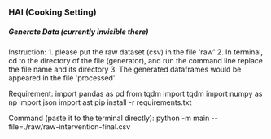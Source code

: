 ### HAI (Cooking Setting) 

##### Generate Data (currently invisible there)
 
Instruction:
	1. please put the raw dataset (csv) in the file 'raw'
	2. In terminal, cd to the directory of the file (generator), and run the command line
	replace the file name and its directory
	3. The generated dataframes would be appeared in the file 'processed'

Requirement:
	import pandas as pd
	from tqdm import tqdm
	import numpy as np
	import json 
	import ast
pip install -r requirements.txt
 
Command (paste it to the terminal directly):
	python -m main --file=./raw/raw-intervention-final.csv  

